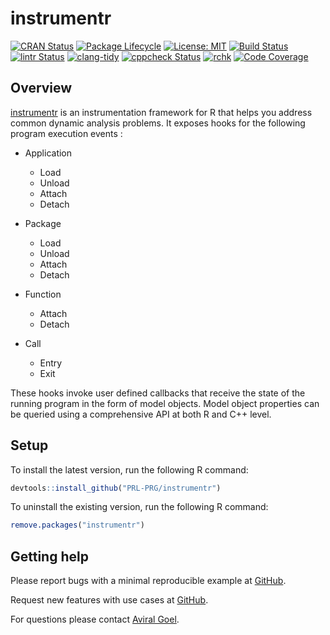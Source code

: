 # instrumentr

<!-- badges: start -->
[![CRAN Status](https://www.r-pkg.org/badges/version/instrumentr)](https://cran.r-project.org/package=instrumentr)
[![Package Lifecycle](https://img.shields.io/badge/lifecycle-experimental-orange.svg)](https://www.tidyverse.org/lifecycle/#experimental)
[![License: MIT](https://img.shields.io/github/license/PRL-PRG/instrumentr)](https://opensource.org/licenses/MIT)
[![Build Status](https://github.com/PRL-PRG/instrumentr/workflows/R-CMD-check/badge.svg)](https://github.com/PRL-PRG/instrumentr/actions?query=workflow%3AR-CMD-check)
[![lintr Status](https://github.com/PRL-PRG/instrumentr/workflows/lintr/badge.svg)](https://github.com/PRL-PRG/instrumentr/actions?query=workflow%3Alintr)
[![clang-tidy](https://github.com/PRL-PRG/instrumentr/workflows/clang-tidy/badge.svg)](https://github.com/PRL-PRG/instrumentr/actions?query=workflow%3Aclang-tidy)
[![cppcheck Status](https://github.com/PRL-PRG/instrumentr/workflows/cppcheck/badge.svg)](https://github.com/PRL-PRG/instrumentr/actions?query=workflow%3Acppcheck)
[![rchk](https://github.com/PRL-PRG/instrumentr/workflows/rchk/badge.svg)](https://github.com/PRL-PRG/instrumentr/actions?query=workflow%3Archk)
[![Code Coverage](https://codecov.io/gh/PRL-PRG/instrumentr/branch/master/graph/badge.svg)](https://codecov.io/gh/PRL-PRG/instrumentr)
<!-- badges: end -->


## Overview

[instrumentr](https://prl-prg.github.io/instrumentr/) is an instrumentation framework for R that helps you address common dynamic analysis problems. It exposes hooks for the following program execution events :

  - Application
    - Load
    - Unload
    - Attach
    - Detach

  - Package
    - Load
    - Unload
    - Attach
    - Detach

  - Function
    - Attach
    - Detach

  - Call
    - Entry
    - Exit

These hooks invoke user defined callbacks that receive the state of the running program in the form of model objects.
Model object properties can be queried using a comprehensive API at both R and C++ level.


## Setup

To install the latest version, run the following R command:

```r
devtools::install_github("PRL-PRG/instrumentr")
```

To uninstall the existing version, run the following R command:

```r
remove.packages("instrumentr")
```


## Getting help

Please report bugs with a minimal reproducible example at [GitHub](https://github.com/PRL-PRG/instrumentr/issues).

Request new features with use cases at [GitHub](https://github.com/PRL-PRG/instrumentr/issues).

For questions please contact [Aviral Goel](http://aviral.io).
